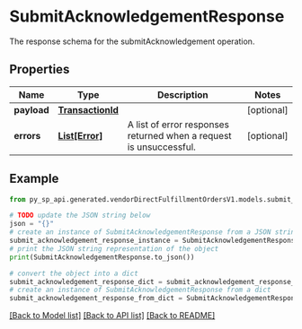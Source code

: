 # SubmitAcknowledgementResponse

The response schema for the submitAcknowledgement operation.

## Properties

Name | Type | Description | Notes
------------ | ------------- | ------------- | -------------
**payload** | [**TransactionId**](TransactionId.md) |  | [optional] 
**errors** | [**List[Error]**](Error.md) | A list of error responses returned when a request is unsuccessful. | [optional] 

## Example

```python
from py_sp_api.generated.vendorDirectFulfillmentOrdersV1.models.submit_acknowledgement_response import SubmitAcknowledgementResponse

# TODO update the JSON string below
json = "{}"
# create an instance of SubmitAcknowledgementResponse from a JSON string
submit_acknowledgement_response_instance = SubmitAcknowledgementResponse.from_json(json)
# print the JSON string representation of the object
print(SubmitAcknowledgementResponse.to_json())

# convert the object into a dict
submit_acknowledgement_response_dict = submit_acknowledgement_response_instance.to_dict()
# create an instance of SubmitAcknowledgementResponse from a dict
submit_acknowledgement_response_from_dict = SubmitAcknowledgementResponse.from_dict(submit_acknowledgement_response_dict)
```
[[Back to Model list]](../README.md#documentation-for-models) [[Back to API list]](../README.md#documentation-for-api-endpoints) [[Back to README]](../README.md)


